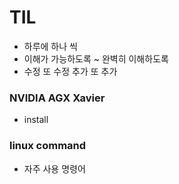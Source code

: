 # TIL
* 하루에 하나 씩
* 이해가 가능하도록 ~ 완벽히 이해하도록
* 수정 또 수정 추가 또 추가

### NVIDIA AGX Xavier
* install


### linux command
* 자주 사용 명령어
